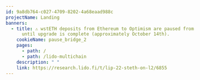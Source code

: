 ```yaml
---
id: 9a8db764-c027-4709-8202-4a68eaad988c
projectName: Landing
banners:
  - title: ⚠️ wstETH deposits from Ethereum to Optimism are paused from October 7th
      until upgrade is complete (approximately October 14th).
    cookieName: pause_bridge_2
    pages:
      - path: /
      - path: /lido-multichain
    description: " "
    link: https://research.lido.fi/t/lip-22-steth-on-l2/6855
---
```


